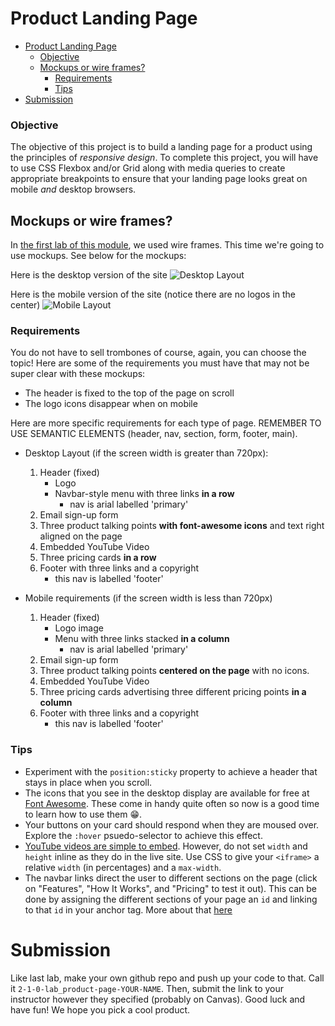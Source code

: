 # Product Landing Page
- [Product Landing Page](#product-landing-page)
    - [Objective](#objective)
  - [Mockups or wire frames?](#mockups-or-wire-frames)
    - [Requirements](#requirements)
    - [Tips](#tips)
- [Submission](#submission)


### Objective
The objective of this project is to build a landing page for a product using the principles of _responsive design_. To complete this project, you will have to use CSS Flexbox and/or Grid along with media queries to create appropriate breakpoints to ensure that your landing page looks great on mobile *and* desktop browsers.

## Mockups or wire frames?
In [the first lab of this module](https://github.com/The-Marcy-Lab-School/2-0-2-lab_first-site), we used wire frames. This time we're going to use mockups. See below for the mockups:

Here is the desktop version of the site
![Desktop Layout](./desktop-layout.png)

Here is the mobile version of the site (notice there are no logos in the center)
![Mobile Layout](./mobile-layout.png)


### Requirements
You do not have to sell trombones of course, again, you can choose the topic! Here are some of the requirements you must have that may not be super clear with these mockups:
- The header is fixed to the top of the page on scroll
- The logo icons disappear when on mobile

Here are more specific requirements for each type of page. REMEMBER TO USE SEMANTIC ELEMENTS (header, nav, section, form, footer, main).

- Desktop Layout (if the screen width is greater than 720px):
  1. Header (fixed)
     * Logo
     * Navbar-style menu with three links **in a row**
       * nav is arial labelled 'primary'
  2. Email sign-up form
  3. Three product talking points **with font-awesome icons** and text right aligned on the page
  4. Embedded YouTube Video
  5. Three pricing cards **in a row**
  6. Footer with three links and a copyright
     - this nav is labelled 'footer'

- Mobile requirements (if the screen width is less than 720px)
  1. Header (fixed)
     * Logo image
     * Menu with three links stacked **in a column**
       * nav is arial labelled 'primary'
  2. Email sign-up form
  3. Three product talking points **centered on the page** with no icons.
  4. Embedded YouTube Video
  5. Three pricing cards advertising three different pricing points **in a column**
  6. Footer with three links and a copyright
     - this nav is labelled 'footer'

### Tips
* Experiment with the `position:sticky` property to achieve a header that stays in place when you scroll.
* The icons that you see in the desktop display are available for free at [Font Awesome](https://fontawesome.com/icons). These come in handy quite often so now is a good time to learn how to use them 😁.
* Your buttons on your card should respond when they are moused over. Explore the `:hover` psuedo-selector to achieve this effect.
* [YouTube videos are simple to embed](https://www.w3schools.com/html/html_youtube.asp). However, do not set `width` and `height` inline as they do in the live site. Use CSS to give your `<iframe>` a relative `width` (in percentages) and a `max-width`.
* The navbar links direct the user to different sections on the page (click on "Features", "How It Works", and "Pricing" to test it out). This can be done by assigning the different sections of your page an `id` and linking to that `id` in your anchor tag. More about that [here](https://learn.freecodecamp.org/responsive-web-design/basic-html-and-html5/link-to-internal-sections-of-a-page-with-anchor-elements/)


# Submission
Like last lab, make your own github repo and push up your code to that. Call it `2-1-0-lab_product-page-YOUR-NAME`. Then, submit the link to your instructor however they specified (probably on Canvas). Good luck and have fun! We hope you pick a cool product.
